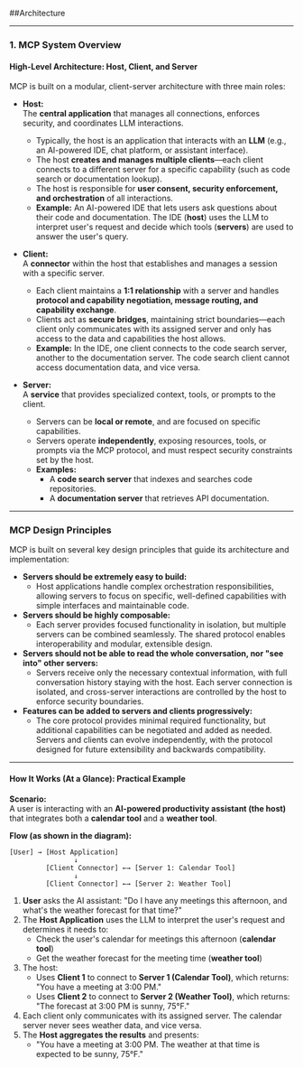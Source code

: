 ##Architecture

---

### 1. MCP System Overview

#### High-Level Architecture: Host, Client, and Server

MCP is built on a modular, client-server architecture with three main roles:

- **Host:**  
  The **central application** that manages all connections, enforces security, and coordinates LLM interactions.  
  - Typically, the host is an application that interacts with an **LLM** (e.g., an AI-powered IDE, chat platform, or assistant interface).
  - The host **creates and manages multiple clients**—each client connects to a different server for a specific capability (such as code search or documentation lookup).
  - The host is responsible for **user consent, security enforcement, and orchestration** of all interactions.
  - **Example:** An AI-powered IDE that lets users ask questions about their code and documentation. The IDE (**host**) uses the LLM to interpret user's request and decide which tools (**servers**) are used to answer the user's query.

- **Client:**  
  A **connector** within the host that establishes and manages a session with a specific server.  
  - Each client maintains a **1:1 relationship** with a server and handles **protocol and capability negotiation, message routing, and capability exchange**.
  - Clients act as **secure bridges**, maintaining strict boundaries—each client only communicates with its assigned server and only has access to the data and capabilities the host allows.
  - **Example:** In the IDE, one client connects to the code search server, another to the documentation server. The code search client cannot access documentation data, and vice versa.

- **Server:**  
  A **service** that provides specialized context, tools, or prompts to the client.  
  - Servers can be **local or remote**, and are focused on specific capabilities.
  - Servers operate **independently**, exposing resources, tools, or prompts via the MCP protocol, and must respect security constraints set by the host.
  - **Examples:**  
    - A **code search server** that indexes and searches code repositories.
    - A **documentation server** that retrieves API documentation.

---

### MCP Design Principles

MCP is built on several key design principles that guide its architecture and implementation:

- **Servers should be extremely easy to build:**
  - Host applications handle complex orchestration responsibilities, allowing servers to focus on specific, well-defined capabilities with simple interfaces and maintainable code.
- **Servers should be highly composable:**
  - Each server provides focused functionality in isolation, but multiple servers can be combined seamlessly. The shared protocol enables interoperability and modular, extensible design.
- **Servers should not be able to read the whole conversation, nor "see into" other servers:**
  - Servers receive only the necessary contextual information, with full conversation history staying with the host. Each server connection is isolated, and cross-server interactions are controlled by the host to enforce security boundaries.
- **Features can be added to servers and clients progressively:**
  - The core protocol provides minimal required functionality, but additional capabilities can be negotiated and added as needed. Servers and clients can evolve independently, with the protocol designed for future extensibility and backwards compatibility.

---

#### How It Works (At a Glance): Practical Example

**Scenario:**  
A user is interacting with an **AI-powered productivity assistant (the host)** that integrates both a **calendar tool** and a **weather tool**.

**Flow (as shown in the diagram):**

```
[User] → [Host Application]
                ↓
         [Client Connector] ←→ [Server 1: Calendar Tool]
                ↓
         [Client Connector] ←→ [Server 2: Weather Tool]
```

1. **User** asks the AI assistant: "Do I have any meetings this afternoon, and what's the weather forecast for that time?"
2. The **Host Application** uses the LLM to interpret the user's request and determines it needs to:
    - Check the user's calendar for meetings this afternoon (**calendar tool**)
    - Get the weather forecast for the meeting time (**weather tool**)
3. The host:
    - Uses **Client 1** to connect to **Server 1 (Calendar Tool)**, which returns:  
      "You have a meeting at 3:00 PM."
    - Uses **Client 2** to connect to **Server 2 (Weather Tool)**, which returns:  
      "The forecast at 3:00 PM is sunny, 75°F."
4. Each client only communicates with its assigned server. The calendar server never sees weather data, and vice versa.
5. The **Host aggregates the results** and presents:
    - "You have a meeting at 3:00 PM. The weather at that time is expected to be sunny, 75°F."